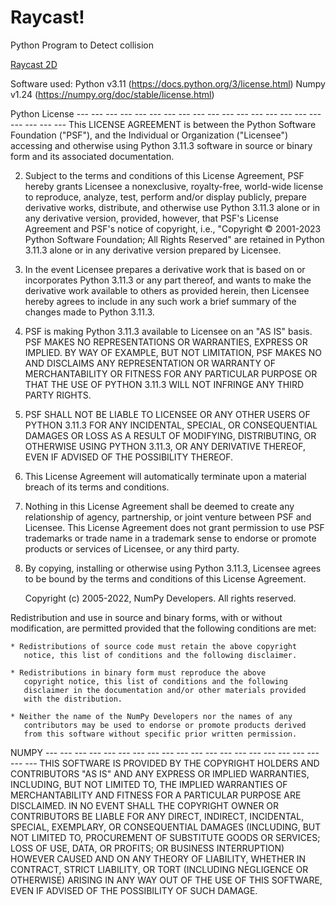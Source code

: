 # Raycast!

Python Program to Detect collision



[Raycast 2D](https://user-images.githubusercontent.com/122599802/235120764-4bb00d49-752a-4807-b5b6-f057d1b282cf.png)


Software used:
Python v3.11 (https://docs.python.org/3/license.html)
Numpy v1.24 (https://numpy.org/doc/stable/license.html)



Python License  --- --- --- --- --- --- --- --- --- --- --- --- --- --- --- --- --- --- --- --- ---
This LICENSE AGREEMENT is between the Python Software Foundation ("PSF"), and
   the Individual or Organization ("Licensee") accessing and otherwise using Python
   3.11.3 software in source or binary form and its associated documentation.

2. Subject to the terms and conditions of this License Agreement, PSF hereby
   grants Licensee a nonexclusive, royalty-free, world-wide license to reproduce,
   analyze, test, perform and/or display publicly, prepare derivative works,
   distribute, and otherwise use Python 3.11.3 alone or in any derivative
   version, provided, however, that PSF's License Agreement and PSF's notice of
   copyright, i.e., "Copyright © 2001-2023 Python Software Foundation; All Rights
   Reserved" are retained in Python 3.11.3 alone or in any derivative version
   prepared by Licensee.

3. In the event Licensee prepares a derivative work that is based on or
   incorporates Python 3.11.3 or any part thereof, and wants to make the
   derivative work available to others as provided herein, then Licensee hereby
   agrees to include in any such work a brief summary of the changes made to Python
   3.11.3.

4. PSF is making Python 3.11.3 available to Licensee on an "AS IS" basis.
   PSF MAKES NO REPRESENTATIONS OR WARRANTIES, EXPRESS OR IMPLIED.  BY WAY OF
   EXAMPLE, BUT NOT LIMITATION, PSF MAKES NO AND DISCLAIMS ANY REPRESENTATION OR
   WARRANTY OF MERCHANTABILITY OR FITNESS FOR ANY PARTICULAR PURPOSE OR THAT THE
   USE OF PYTHON 3.11.3 WILL NOT INFRINGE ANY THIRD PARTY RIGHTS.

5. PSF SHALL NOT BE LIABLE TO LICENSEE OR ANY OTHER USERS OF PYTHON 3.11.3
   FOR ANY INCIDENTAL, SPECIAL, OR CONSEQUENTIAL DAMAGES OR LOSS AS A RESULT OF
   MODIFYING, DISTRIBUTING, OR OTHERWISE USING PYTHON 3.11.3, OR ANY DERIVATIVE
   THEREOF, EVEN IF ADVISED OF THE POSSIBILITY THEREOF.

6. This License Agreement will automatically terminate upon a material breach of
   its terms and conditions.

7. Nothing in this License Agreement shall be deemed to create any relationship
   of agency, partnership, or joint venture between PSF and Licensee.  This License
   Agreement does not grant permission to use PSF trademarks or trade name in a
   trademark sense to endorse or promote products or services of Licensee, or any
   third party.

8. By copying, installing or otherwise using Python 3.11.3, Licensee agrees
   to be bound by the terms and conditions of this License Agreement.
   
   Copyright (c) 2005-2022, NumPy Developers.
All rights reserved.

Redistribution and use in source and binary forms, with or without
modification, are permitted provided that the following conditions are
met:

    * Redistributions of source code must retain the above copyright
       notice, this list of conditions and the following disclaimer.

    * Redistributions in binary form must reproduce the above
       copyright notice, this list of conditions and the following
       disclaimer in the documentation and/or other materials provided
       with the distribution.

    * Neither the name of the NumPy Developers nor the names of any
       contributors may be used to endorse or promote products derived
       from this software without specific prior written permission.



NUMPY --- --- --- --- --- --- --- --- --- --- --- --- --- --- --- --- --- --- --- --- ---
THIS SOFTWARE IS PROVIDED BY THE COPYRIGHT HOLDERS AND CONTRIBUTORS
"AS IS" AND ANY EXPRESS OR IMPLIED WARRANTIES, INCLUDING, BUT NOT
LIMITED TO, THE IMPLIED WARRANTIES OF MERCHANTABILITY AND FITNESS FOR
A PARTICULAR PURPOSE ARE DISCLAIMED. IN NO EVENT SHALL THE COPYRIGHT
OWNER OR CONTRIBUTORS BE LIABLE FOR ANY DIRECT, INDIRECT, INCIDENTAL,
SPECIAL, EXEMPLARY, OR CONSEQUENTIAL DAMAGES (INCLUDING, BUT NOT
LIMITED TO, PROCUREMENT OF SUBSTITUTE GOODS OR SERVICES; LOSS OF USE,
DATA, OR PROFITS; OR BUSINESS INTERRUPTION) HOWEVER CAUSED AND ON ANY
THEORY OF LIABILITY, WHETHER IN CONTRACT, STRICT LIABILITY, OR TORT
(INCLUDING NEGLIGENCE OR OTHERWISE) ARISING IN ANY WAY OUT OF THE USE
OF THIS SOFTWARE, EVEN IF ADVISED OF THE POSSIBILITY OF SUCH DAMAGE.
